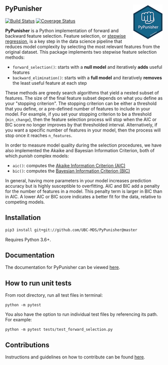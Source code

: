 ## PyPunisher <img src="docs/logo/pypunisher_logo.png" align="right"/>

[![Build Status](https://travis-ci.org/UBC-MDS/PyPunisher.svg?branch=master)](https://travis-ci.org/UBC-MDS/PyPunisher)
[![Coverage Status](https://coveralls.io/repos/github/UBC-MDS/PyPunisher/badge.svg?branch=coveralls)](https://coveralls.io/github/UBC-MDS/PyPunisher?branch=coveralls)

**PyPunisher** is a Python implementation of forward and backward feature selection. Feature selection, or [stepwise regression](https://www.wikiwand.com/en/Stepwise_regression), is a key step in the data science pipeline that reduces model complexity by selecting the most relevant features from the original dataset. This package implements two stepwise feature selection methods: 

- `forward_selection()`: starts with a **null model** and iteratively **adds** useful features 
- `backward_elimination()`: starts with a **full model** and iteratively **removes** the least useful feature at each step

These methods are greedy search algorithms that yield a nested subset of features. The size of the final feature subset depends on what you define as your "stopping criterion". The stopping criterion can be either a threshold that you define, or a pre-defined number of features to include in your model. For example, if you set your stopping criterion to be a threshold (`min_change`), then the feature selection process will stop when the AIC or BIC score no longer improves by that thresholded interval. Alternatively, if you want a specific number of features in your model, then the process will stop once it reaches `n_features`.

In order to measure model quality during the selection procedures, we have also implemented the Akaike and Bayesian Information Criterion, both of which *punish* complex models:

- `aic()`: computes the [Akaike Information Criterion (AIC)](https://en.wikipedia.org/wiki/Akaike_information_criterion)
- `bic()`: computes the [Bayesian Information Criterion (BIC)](https://en.wikipedia.org/wiki/Bayesian_information_criterion)

In general, having more parameters in your model increases prediction accuracy but is highly susceptible to overfitting. AIC and BIC add a penalty for the number of features in a model. This penalty term is larger in BIC than in AIC. A lower AIC or BIC score indicates a better fit for the data, relative to competing models.  


## Installation

```bash
pip3 install git+git://github.com/UBC-MDS/PyPunisher@master
```

Requires Python 3.6+.

## Documentation

The documentation for PyPunisher can be viewed [here](https://ubc-mds.github.io/PyPunisher/index.html).


## How to run unit tests

From root directory, run all test files in terminal:

```
python -m pytest
```

You also have the option to run individual test files by referencing its path. For example: 

```
python -m pytest tests/test_forward_selection.py
```

## Contributions

Instructions and guidelines on how to contribute can be found [here](CONTRIBUTING.md).